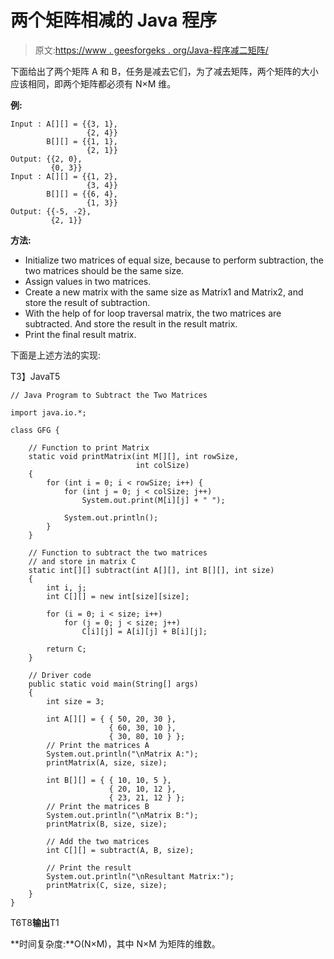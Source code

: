 # 两个矩阵相减的 Java 程序

> 原文:[https://www . geesforgeks . org/Java-程序减二矩阵/](https://www.geeksforgeeks.org/java-program-to-subtract-the-two-matrices/)

下面给出了两个矩阵 A 和 B，任务是减去它们，为了减去矩阵，两个矩阵的大小应该相同，即两个矩阵都必须有 N×M 维。

**例:**

```
Input : A[][] = {{3, 1}, 
                 {2, 4}}
        B[][] = {{1, 1}, 
                 {2, 1}}
Output: {{2, 0}, 
         {0, 3}}
Input : A[][] = {{1, 2}, 
                 {3, 4}}
        B[][] = {{6, 4}, 
                 {1, 3}}       
Output: {{-5, -2}, 
         {2, 1}}
```

**方法:**

*   Initialize two matrices of equal size, because to perform subtraction, the two matrices should be the same size.
*   Assign values in two matrices.
*   Create a new matrix with the same size as Matrix1 and Matrix2, and store the result of subtraction.
*   With the help of for loop traversal matrix, the two matrices are subtracted. And store the result in the result matrix.
*   Print the final result matrix.

下面是上述方法的实现:

T3】JavaT5

```
// Java Program to Subtract the Two Matrices

import java.io.*;

class GFG {

    // Function to print Matrix
    static void printMatrix(int M[][], int rowSize,
                            int colSize)
    {
        for (int i = 0; i < rowSize; i++) {
            for (int j = 0; j < colSize; j++)
                System.out.print(M[i][j] + " ");

            System.out.println();
        }
    }

    // Function to subtract the two matrices
    // and store in matrix C
    static int[][] subtract(int A[][], int B[][], int size)
    {
        int i, j;
        int C[][] = new int[size][size];

        for (i = 0; i < size; i++)
            for (j = 0; j < size; j++)
                C[i][j] = A[i][j] + B[i][j];

        return C;
    }

    // Driver code
    public static void main(String[] args)
    {
        int size = 3;

        int A[][] = { { 50, 20, 30 },
                      { 60, 30, 10 },
                      { 30, 80, 10 } };
        // Print the matrices A
        System.out.println("\nMatrix A:");
        printMatrix(A, size, size);

        int B[][] = { { 10, 10, 5 },
                      { 20, 10, 12 },
                      { 23, 21, 12 } };
        // Print the matrices B
        System.out.println("\nMatrix B:");
        printMatrix(B, size, size);

        // Add the two matrices
        int C[][] = subtract(A, B, size);

        // Print the result
        System.out.println("\nResultant Matrix:");
        printMatrix(C, size, size);
    }
}
```

T6T8**输出**T1

**时间复杂度:**O(N×M)，其中 N×M 为矩阵的维数。